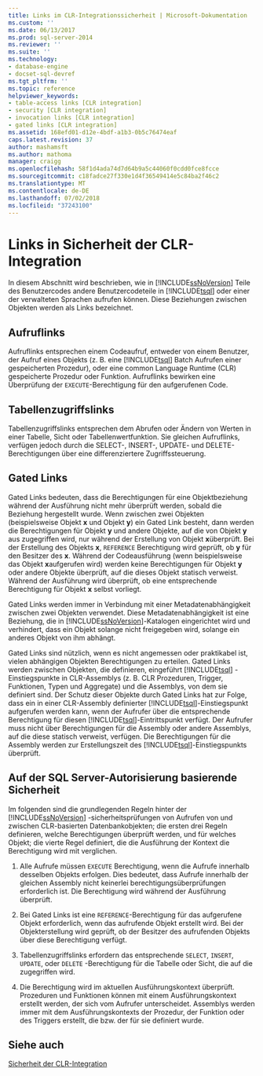 ```yaml
---
title: Links im CLR-Integrationssicherheit | Microsoft-Dokumentation
ms.custom: ''
ms.date: 06/13/2017
ms.prod: sql-server-2014
ms.reviewer: ''
ms.suite: ''
ms.technology:
- database-engine
- docset-sql-devref
ms.tgt_pltfrm: ''
ms.topic: reference
helpviewer_keywords:
- table-access links [CLR integration]
- security [CLR integration]
- invocation links [CLR integration]
- gated links [CLR integration]
ms.assetid: 168efd01-d12e-4bdf-a1b3-0b5c76474eaf
caps.latest.revision: 37
author: mashamsft
ms.author: mathoma
manager: craigg
ms.openlocfilehash: 58f1d4ada74d7d64b9a5c44060f0cdd0fce8fcce
ms.sourcegitcommit: c18fadce27f330e1d4f36549414e5c84ba2f46c2
ms.translationtype: MT
ms.contentlocale: de-DE
ms.lasthandoff: 07/02/2018
ms.locfileid: "37243100"
---
```

# <a name="links-in-clr-integration-security"></a>Links in Sicherheit der CLR-Integration
  In diesem Abschnitt wird beschrieben, wie in [!INCLUDE[ssNoVersion](../../includes/ssnoversion-md.md)] Teile des Benutzercodes andere Benutzercodeteile in [!INCLUDE[tsql](../../includes/tsql-md.md)] oder einer der verwalteten Sprachen aufrufen können. Diese Beziehungen zwischen Objekten werden als Links bezeichnet.  
  
## <a name="invocation-links"></a>Aufruflinks  
 Aufruflinks entsprechen einem Codeaufruf, entweder von einem Benutzer, der Aufruf eines Objekts (z. B. eine [!INCLUDE[tsql](../../includes/tsql-md.md)] Batch Aufrufen einer gespeicherten Prozedur), oder eine common Language Runtime (CLR) gespeicherte Prozedur oder Funktion. Aufruflinks bewirken eine Überprüfung der `EXECUTE`-Berechtigung für den aufgerufenen Code.  
  
## <a name="table-access-links"></a>Tabellenzugriffslinks  
 Tabellenzugriffslinks entsprechen dem Abrufen oder Ändern von Werten in einer Tabelle, Sicht oder Tabellenwertfunktion. Sie gleichen Aufruflinks, verfügen jedoch durch die SELECT-, INSERT-, UPDATE- und DELETE-Berechtigungen über eine differenziertere Zugriffssteuerung.  
  
## <a name="gated-links"></a>Gated Links  
 Gated Links bedeuten, dass die Berechtigungen für eine Objektbeziehung während der Ausführung nicht mehr überprüft werden, sobald die Beziehung hergestellt wurde. Wenn zwischen zwei Objekten (beispielsweise Objekt **x** und Objekt **y**) ein Gated Link besteht, dann werden die Berechtigungen für Objekt **y** und andere Objekte, auf die von Objekt **y** aus zugegriffen wird, nur während der Erstellung von Objekt **x**überprüft. Bei der Erstellung des Objekts **x**, `REFERENCE` Berechtigung wird geprüft, ob **y** für den Besitzer des **x**. Während der Codeausführung (wenn beispielsweise das Objekt **x**aufgerufen wird) werden keine Berechtigungen für Objekt **y** oder andere Objekte überprüft, auf die dieses Objekt statisch verweist. Während der Ausführung wird überprüft, ob eine entsprechende Berechtigung für Objekt **x** selbst vorliegt.  
  
 Gated Links werden immer in Verbindung mit einer Metadatenabhängigkeit zwischen zwei Objekten verwendet. Diese Metadatenabhängigkeit ist eine Beziehung, die in [!INCLUDE[ssNoVersion](../../includes/ssnoversion-md.md)]-Katalogen eingerichtet wird und verhindert, dass ein Objekt solange nicht freigegeben wird, solange ein anderes Objekt von ihm abhängt.  
  
 Gated Links sind nützlich, wenn es nicht angemessen oder praktikabel ist, vielen abhängigen Objekten Berechtigungen zu erteilen. Gated Links werden zwischen Objekten, die definieren, eingeführt [!INCLUDE[tsql](../../includes/tsql-md.md)] -Einstiegspunkte in CLR-Assemblys (z. B. CLR Prozeduren, Trigger, Funktionen, Typen und Aggregate) und die Assemblys, von dem sie definiert sind. Der Schutz dieser Objekte durch Gated Links hat zur Folge, dass ein in einer CLR-Assembly definierter [!INCLUDE[tsql](../../includes/tsql-md.md)]-Einstiegspunkt aufgerufen werden kann, wenn der Aufrufer über die entsprechende Berechtigung für diesen [!INCLUDE[tsql](../../includes/tsql-md.md)]-Eintrittspunkt verfügt. Der Aufrufer muss nicht über Berechtigungen für die Assembly oder andere Assemblys, auf die diese statisch verweist, verfügen. Die Berechtigungen für die Assembly werden zur Erstellungszeit des [!INCLUDE[tsql](../../includes/tsql-md.md)]-Einstiegspunkts überprüft.  
  
## <a name="sql-server-authorization-based-security"></a>Auf der SQL Server-Autorisierung basierende Sicherheit  
 Im folgenden sind die grundlegenden Regeln hinter der [!INCLUDE[ssNoVersion](../../includes/ssnoversion-md.md)] -sicherheitsprüfungen von Aufrufen von und zwischen CLR-basierten Datenbankobjekten; die ersten drei Regeln definieren, welche Berechtigungen überprüft werden, und für welches Objekt; die vierte Regel definiert, die die Ausführung der Kontext die Berechtigung wird mit verglichen.  
  
1.  Alle Aufrufe müssen `EXECUTE` Berechtigung, wenn die Aufrufe innerhalb desselben Objekts erfolgen. Dies bedeutet, dass Aufrufe innerhalb der gleichen Assembly nicht keinerlei berechtigungsüberprüfungen erforderlich ist. Die Berechtigung wird während der Ausführung überprüft.  
  
2.  Bei Gated Links ist eine `REFERENCE`-Berechtigung für das aufgerufene Objekt erforderlich, wenn das aufrufende Objekt erstellt wird. Bei der Objekterstellung wird geprüft, ob der Besitzer des aufrufenden Objekts über diese Berechtigung verfügt.  
  
3.  Tabellenzugriffslinks erfordern das entsprechende `SELECT`, `INSERT`, `UPDATE`, oder `DELETE` -Berechtigung für die Tabelle oder Sicht, die auf die zugegriffen wird.  
  
4.  Die Berechtigung wird im aktuellen Ausführungskontext überprüft. Prozeduren und Funktionen können mit einem Ausführungskontext erstellt werden, der sich vom Aufrufer unterscheidet. Assemblys werden immer mit dem Ausführungskontexts der Prozedur, der Funktion oder des Triggers erstellt, die bzw. der für sie definiert wurde.  
  
## <a name="see-also"></a>Siehe auch  
 [Sicherheit der CLR-Integration](../../relational-databases/clr-integration/security/clr-integration-security.md)  
  
  

